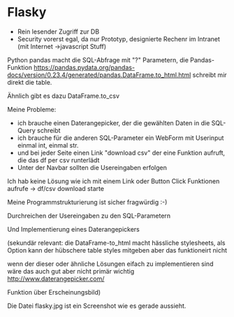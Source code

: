 Flasky
======

- Rein lesender Zugriff zur DB
- Security vorerst egal, da nur Prototyp, designierte Rechenr im Intranet (mit Internet ->javascript Stuff)

Python pandas macht die SQL-Abfrage mit "?" Parametern, die Pandas-Funktion https://pandas.pydata.org/pandas-docs/version/0.23.4/generated/pandas.DataFrame.to_html.html schreibt mir direkt die table.

Ähnlich gibt es dazu DataFrame.to_csv

Meine Probleme:
  - ich brauche einen Daterangepicker, der die gewählten Daten in die SQL-Query schreibt
  - ich brauche für die anderen SQL-Parameter ein WebForm mit Userinput einmal int, einmal str.
  - und bei jeder Seite einen Link "download csv" der eine Funktion aufruft, die das df per csv runterlädt
  - Unter der Navbar sollten die Usereingaben erfolgen
  
 
Ich hab keine Lösung wie ich mit einem Link oder Button Click Funktionen aufrufe -> df/csv download starte
 
 Meine Programmstrukturierung ist sicher fragwürdig :-)
 
 Durchreichen der Usereingaben zu den SQL-Parametern
 
 Und Implementierung eines Daterangepickers 
  
  
  
(sekundär relevant: die DataFrame-to_html macht hässliche stylesheets, als Option kann der hübschere table styles mitgeben aber das funktioneirt nicht

wenn der dieser oder ähnliche Lösungen eifach zu implementieren sind wäre das auch gut aber nicht primär wichtig http://www.daterangepicker.com/

Funktion über Erscheinungsbild)

Die Datei flasky.jpg ist ein Screenshot wie es gerade aussieht.

